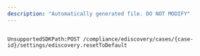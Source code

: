 ```yaml
---
description: "Automatically generated file. DO NOT MODIFY"
---
```


```powershellv2

UnsupportedSDKPath:POST /compliance/ediscovery/cases/{case-id}/settings/ediscovery.resetToDefault

```